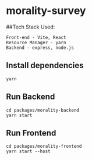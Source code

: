 # morality-survey

##Tech Stack Used:

```
Front-end - Vite, React
Resource Manager - yarn
Backend - express, node.js
```

## Install dependencies

```
yarn
```

## Run Backend

```
cd packages/morality-backend
yarn start
```

## Run Frontend

```
cd packages/morality-frontend
yarn start --host
```
